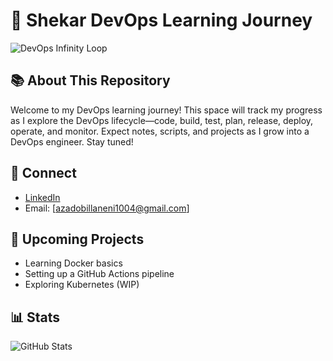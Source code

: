 # 🚀 Shekar DevOps Learning Journey

![DevOps Infinity Loop](https://cdn.pixabay.com/photo/2016/03/31/14/37/infinity-1294069_1280.png)

## 📚 About This Repository
Welcome to my DevOps learning journey! This space will track my progress as I explore the DevOps lifecycle—code, build, test, plan, release, deploy, operate, and monitor. Expect notes, scripts, and projects as I grow into a DevOps engineer. Stay tuned!

## 🔗 Connect
- [LinkedIn](https://www.linkedin.com/in/chandhra-shekar-azad-obillaneni-200895210/])
- Email: [azadobillaneni1004@gmail.com]

## 🚧 Upcoming Projects
- Learning Docker basics
- Setting up a GitHub Actions pipeline
- Exploring Kubernetes (WIP)

## 📊 Stats
![GitHub Stats](https://github-readme-stats.vercel.app/api?username=azad1310&show_icons=true&theme=dark&hide_border=true)
